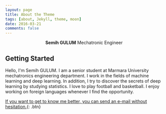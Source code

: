 ```yaml
---
layout: page
title: About the Theme
tags: [about, Jekyll, theme, moon]
date: 2016-03-21
comments: false
---
```

    
<center><b>Semih GULUM</b></a> Mechatronic Engineer </center>

## Getting Started

Hello, I'm Semih GULUM. I am a senior student at Marmara University mechatronics engineering department. I work in the fields of machine learning and deep learning. In addition, I try to discover the secrets of deep learning by studying statistics. I love to play football and basketball. I enjoy working on foreign languages whenever I find the opportunity.

[If you want to get to know me better, you can send an e-mail without hesitation.](https://github.com/TaylanTatli/Moon){: .btn}
